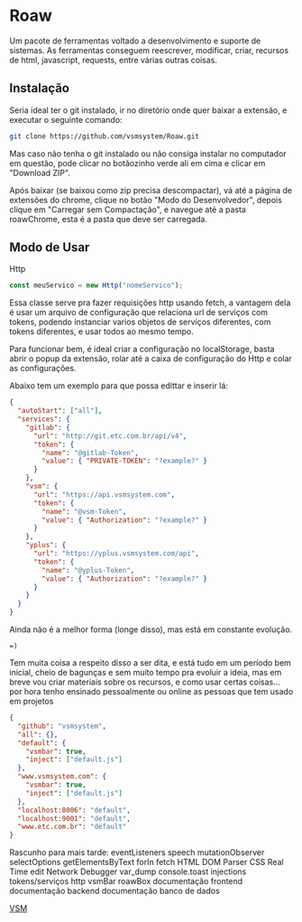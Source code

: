 # Roaw

Um pacote de ferramentas voltado a desenvolvimento e suporte de sistemas. As ferramentas conseguem reescrever, modificar, criar, recursos de html, javascript, requests, entre várias outras coisas.

## Instalação

Seria ideal ter o git instalado, ir no diretório onde quer baixar a extensão, e executar o seguinte comando:

```bash
git clone https://github.com/vsmsystem/Roaw.git
```

Mas caso não tenha o git instalado ou não consiga instalar no computador em questão, pode clicar no botãozinho verde ali em cima e clicar em "Download ZIP".

Após baixar (se baixou como zip precisa descompactar), vá até a página de extensões do chrome, clique no botão "Modo do Desenvolvedor", depois clique em "Carregar sem Compactação", e navegue até a pasta roawChrome, esta é a pasta que deve ser carregada.

## Modo de Usar

Http

```js
const meuServico = new Http("nomeServico");
```

Essa classe serve pra fazer requisições http usando fetch, a vantagem dela é usar um arquivo de configuração que relaciona url de serviços com tokens, podendo instanciar varios objetos de serviços diferentes, com tokens diferentes, e usar todos ao mesmo tempo.

Para funcionar bem, é ideal criar a configuração no localStorage, basta abrir o popup da extensão, rolar até a caixa de configuração do Http e colar as configurações.

Abaixo tem um exemplo para que possa edittar e inserir lá:

```json
{
  "autoStart": ["all"],
  "services": {
    "gitlab": {
      "url": "http://git.etc.com.br/api/v4",
      "token": {
        "name": "@gitlab-Token",
        "value": { "PRIVATE-TOKEN": "?example?" }
      }
    },
    "vsm": {
      "url": "https://api.vsmsystem.com",
      "token": {
        "name": "@vsm-Token",
        "value": { "Authorization": "?example?" }
      }
    },
    "yplus": {
      "url": "https://yplus.vsmsystem.com/api",
      "token": {
        "name": "@yplus-Token",
        "value": { "Authorization": "?example?" }
      }
    }
  }
}
```

Ainda não é a melhor forma (longe disso), mas está em constante evolução.

```
=)
```

Tem muita coisa a respeito disso a ser dita, e está tudo em um período bem inicial, cheio de bagunças e sem muito tempo pra evoluir a ideia, mas em breve vou criar materiais sobre os recursos, e como usar certas coisas... por hora tenho ensinado pessoalmente ou online as pessoas que tem usado em projetos

```json
{
  "github": "vsmsystem",
  "all": {},
  "default": {
    "vsmbar": true,
    "inject": ["default.js"]
  },
  "www.vsmsystem.com": {
    "vsmbar": true,
    "inject": ["default.js"]
  },
  "localhost:8006": "default",
  "localhost:9001": "default",
  "www.etc.com.br": "default"
}
```

Rascunho para mais tarde:
eventListeners
speech
mutationObserver
selectOptions
getElementsByText
forIn
fetch
HTML DOM Parser
CSS Real Time edit
Network Debugger
var_dump
console.toast
injections
tokens/serviços
http
vsmBar
roawBox
documentação frontend
documentação backend
documentação banco de dados

[VSM](https://www.vsmsystem.com/)
